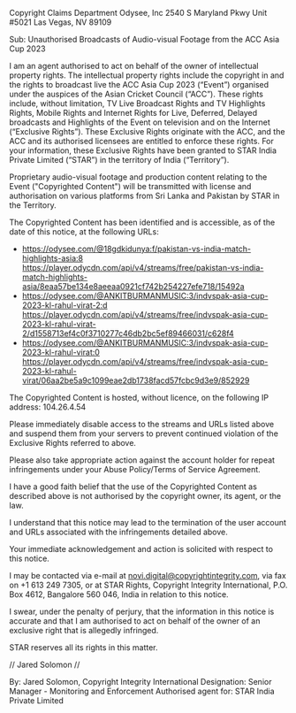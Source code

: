 Copyright Claims Department
Odysee, Inc
2540 S Maryland
Pkwy Unit #5021
Las Vegas, NV 89109

Sub: Unauthorised Broadcasts of Audio-visual Footage from the ACC Asia Cup 2023

I am an agent authorised to act on behalf of the owner of intellectual
property rights. The intellectual property rights include the
copyright in and the rights to broadcast live the ACC Asia Cup 2023
(“Event”) organised under the auspices of the Asian Cricket Council
(“ACC”). These rights include, without limitation, TV Live Broadcast
Rights and TV Highlights Rights, Mobile Rights and Internet Rights for
Live, Deferred, Delayed broadcasts and Highlights of the Event on
television and on the Internet (“Exclusive Rights”). These Exclusive
Rights originate with the ACC, and the ACC and its authorised
licensees are entitled to enforce these rights. For your information,
these Exclusive Rights have been granted to STAR India Private Limited
(“STAR”) in the territory of India (“Territory”).

Proprietary audio-visual footage and production content relating to
the Event ("Copyrighted Content") will be transmitted with license and
authorisation on various platforms from Sri Lanka and Pakistan by STAR
in the Territory.

The Copyrighted Content has been identified and is accessible, as of
the date of this notice, at the following URLs:

- https://odysee.com/@18gdkidunya:f/pakistan-vs-india-match-highlights-asia:8
https://player.odycdn.com/api/v4/streams/free/pakistan-vs-india-match-highlights-asia/8eaa57be134e8aeeaa0921cf742b254227efe718/15492a
- https://odysee.com/@ANKITBURMANMUSIC:3/indvspak-asia-cup-2023-kl-rahul-virat-2:d
https://player.odycdn.com/api/v4/streams/free/indvspak-asia-cup-2023-kl-rahul-virat-2/d1558713ef4c0f3710277c46db2bc5ef89466031/c628f4
- https://odysee.com/@ANKITBURMANMUSIC:3/indvspak-asia-cup-2023-kl-rahul-virat:0
https://player.odycdn.com/api/v4/streams/free/indvspak-asia-cup-2023-kl-rahul-virat/06aa2be5a9c1099eae2db1738facd57fcbc9d3e9/852929

The Copyrighted Content is hosted, without licence, on the following
IP address: 104.26.4.54

Please immediately disable access to the streams and URLs listed above
and suspend them from your servers to prevent continued violation of
the Exclusive Rights referred to above.

Please also take appropriate action against the account holder for
repeat infringements under your Abuse Policy/Terms of Service
Agreement.

I have a good faith belief that the use of the Copyrighted Content as
described above is not authorised by the copyright owner, its agent,
or the law.

I understand that this notice may lead to the termination of the user
account and URLs associated with the infringements detailed above.

Your immediate acknowledgement and action is solicited with respect to
this notice.

I may be contacted via e-mail at novi.digital@copyrightintegrity.com,
via fax on +1 613 249 7305, or at STAR Rights, Copyright Integrity
International, P.O. Box 4612, Bangalore 560 046, India in relation to
this notice.

I swear, under the penalty of perjury, that the information in this
notice is accurate and that I am authorised to act on behalf of the
owner of an exclusive right that is allegedly infringed.

STAR reserves all its rights in this matter.

// Jared Solomon //

By: Jared Solomon, Copyright Integrity International
Designation: Senior Manager - Monitoring and Enforcement
Authorised agent for: STAR India Private Limited
